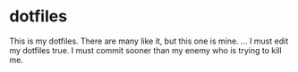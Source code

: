 # dotfiles
This is my dotfiles. There are many like it, but this one is mine. ... I must edit my dotfiles true. I must commit sooner than my enemy who is trying to kill me.